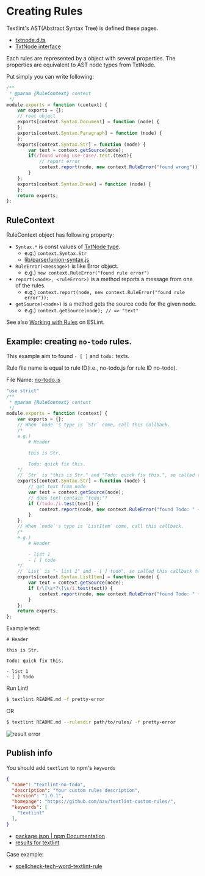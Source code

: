 # Creating Rules

Textlint's AST(Abstract Syntax Tree) is defined these pages.

- [txtnode.d.ts](./txtnode.d.ts)
- [TxtNode interface](./txtnode.md)

Each rules are represented by a object with several properties.
The properties are equivalent to AST node types from TxtNode.

Put simply you can write following:

```js
/**
 * @param {RuleContext} context
 */
module.exports = function (context) {
    var exports = {};
    // root object
    exports[context.Syntax.Document] = function (node) {
    };
    exports[context.Syntax.Paragraph] = function (node) {
    };
    exports[context.Syntax.Str] = function (node) {
        var text = context.getSource(node);
        if(/found wrong use-case/.test.(text){
            // report error
            context.report(node, new context.RuleError("found wrong"));
        }
    };
    exports[context.Syntax.Break] = function (node) {
    };
    return exports;
};
```

## RuleContext

RuleContext object has following property:

- `Syntax.*` is const values of [TxtNode type](./txtnode.md).
    - e.g.) `context.Syntax.Str`
    - [lib/parser/union-syntax.js](../lib/parser/union-syntax.js)
- `RuleError(<message>)` is like Error object.
    - e.g.) `new context.RuleError("found rule error")`
- `report(<node>, <ruleError>)` is a method reports a message from one of the rules.
    - e.g.) `context.report(node, new context.RuleError("found rule error"));`
- `getSource(<node>)`  is a method gets the source code for the given node.
    - e.g.) `context.getSource(node); // => "text"`


See also [Working with Rules](http://eslint.org/docs/developer-guide/working-with-rules.html "Working with Rules") on ESLint.

## Example: creating `no-todo` rules.

This example aim to found `- [ ]` and `todo:` texts.

Rule file name is equal to rule ID(i.e., no-todo.js for rule ID no-todo).


File Name: [no-todo.js](../rules/no-todo.js)

```js
"use strict"
/**
 * @param {RuleContext} context
 */
module.exports = function (context) {
    var exports = {};
    // When `node`'s type is `Str` come, call this callback.
    /*
    e.g.)
        # Header

        this is Str.

        Todo: quick fix this.
    */
    // `Str` is "this is Str." and "Todo: quick fix this.", so called this callback twice.
    exports[context.Syntax.Str] = function (node) {
        // get text from node
        var text = context.getSource(node);
        // does text contain "todo:"?
        if (/todo:/i.test(text)) {
            context.report(node, new context.RuleError("found Todo: " + text));
        }
    };
    // When `node`'s type is `ListItem` come, call this callback.
    /*
    e.g.)
        # Header

        - list 1
        - [ ] todo
    */
    // `List` is "- list 1" and - [ ] todo", so called this callback twice.
    exports[context.Syntax.ListItem] = function (node) {
        var text = context.getSource(node);
        if (/\[\s*?\]\s/i.test(text)) {
            context.report(node, new context.RuleError("found Todo: " + text));
        }
    };
    return exports;
};

```

Example text:

```
# Header

this is Str.

Todo: quick fix this.

- list 1
- [ ] todo

```

Run Lint!

```sh
$ textlint README.md -f pretty-error
```

OR

```sh
$ textlint README.md --rulesdir path/to/rules/ -f pretty-error
```

![result error](http://monosnap.com/image/9FeIQr95kXjGPWFjZFRq6ZFG16YscF.png)

## Publish info

You should add `textlint` to npm's `keywords`

```json
{
  "name": "textlint-no-todo",
  "description": "Your custom rules description",
  "version": "1.0.1",
  "homepage": "https://github.com/azu/textlint-custom-rules/",
  "keywords": [
    "textlint"
  ],
}
```

- [package.json | npm Documentation](https://docs.npmjs.com/files/package.json "package.json | npm Documentation")
- [results for textlint](https://www.npmjs.com/search?q=textlint "results for textlint")

Case example:

- [spellcheck-tech-word-textlint-rule](https://www.npmjs.com/package/spellcheck-tech-word-textlint-rule "spellcheck-tech-word-textlint-rule")